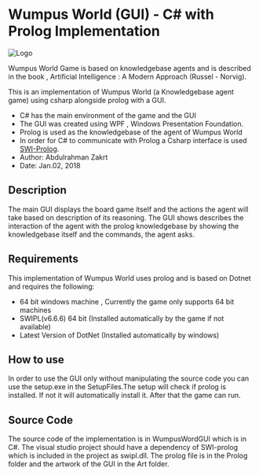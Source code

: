 # Wumpus World (GUI) - C# with Prolog Implementation 


![Logo](https://github.com/abdulzakrt/WumpusWorld-CSharp/blob/master/WumpusWordGUI/Art/LogoSmaller.png "Logo")

Wumpus World Game is based on knowledgebase agents and is described in the book , Artificial Intelligence : A Modern Approach (Russel - Norvig).

This is an implementation of Wumpus World (a Knowledgebase agent game) using csharp alongside prolog with a GUI.
* C# has the main environment of the game and the GUI
* The GUI was created using WPF , Windows Presentation Foundation.
* Prolog is used as the knowledgebase of the agent of Wumpus World
* In order for C# to communicate with Prolog a Csharp interface is used [SWI-Prolog](http://www.lesta.de/prolog/swiplcs/Generated/Index.aspx).
* Author: Abdulrahman Zakrt 
* Date: Jan.02, 2018

Description
---------

The main GUI displays the board game itself and the actions the agent will take based on description of its reasoning. The GUI shows describes
the interaction of the agent with the prolog knowledgebase by showing the knowledgebase itself and the commands, the agent asks.


Requirements
---------

This implementation of Wumpus World uses prolog and is based on Dotnet and requires the following:
* 64 bit windows machine , Currently the game only supports 64 bit machines
* SWIPL(v6.6.6) 64 bit (Installed automatically by the game if not available)
* Latest Version of DotNet (Installed automatically by windows)


How to use
---------

In order to use the GUI only without manipulating the source code you can use the setup.exe in the SetupFiles.The setup will check if prolog 
is installed. If not it will automatically install it. After that the game can run.

Source Code
---------

The source code of the implementation is in WumpusWordGUI which is in C#. The visual studio project should have a dependency of SWI-prolog which
is included in the project as swipl.dll. The prolog file is in the Prolog folder and the artwork of the GUI in the Art folder.

<meta name="google-site-verification" content="UkfV5e7q6XWwIaPyQkdp7sAU_ZFbZg-YG9ecnoSV_Es" />
